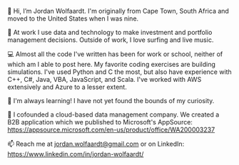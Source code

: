 👋 Hi, I’m Jordan Wolfaardt. I'm originally from Cape Town, South Africa and moved to the United States when I was nine.

👀 At work I use data and technology to make investment and portfolio management decisions. Outside of work, I love surfing and live music.

💻 Almost all the code I've written has been for work or school, neither of which am I able to post here. My favorite coding exercises are building simulations. I've used Python and C the most, but also have experience with C++, C#, Java, VBA, JavaScript, and Scala. I've worked with AWS extensively and Azure to a lesser extent.

🌱 I'm always learning! I have not yet found the bounds of my curiosity.

🎨 I cofounded a cloud-based data management company. We created a B2B application which we published to Microsoft's AppSource: https://appsource.microsoft.com/en-us/product/office/WA200003237

📫 Reach me at jordan.wolfaardt@gmail.com or on LinkedIn: https://www.linkedin.com/in/jordan-wolfaardt/
